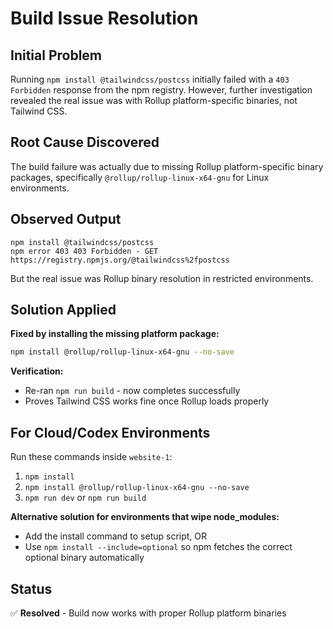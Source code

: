 # Build Issue Resolution

## Initial Problem

Running `npm install @tailwindcss/postcss` initially failed with a `403 Forbidden` response from the npm registry. However, further investigation revealed the real issue was with Rollup platform-specific binaries, not Tailwind CSS.

## Root Cause Discovered

The build failure was actually due to missing Rollup platform-specific binary packages, specifically `@rollup/rollup-linux-x64-gnu` for Linux environments.

## Observed Output

```
npm install @tailwindcss/postcss
npm error 403 403 Forbidden - GET https://registry.npmjs.org/@tailwindcss%2fpostcss
```

But the real issue was Rollup binary resolution in restricted environments.

## Solution Applied

**Fixed by installing the missing platform package:**

```bash
npm install @rollup/rollup-linux-x64-gnu --no-save
```

**Verification:**

- Re-ran `npm run build` - now completes successfully
- Proves Tailwind CSS works fine once Rollup loads properly

## For Cloud/Codex Environments

Run these commands inside `website-1`:

1. `npm install`
2. `npm install @rollup/rollup-linux-x64-gnu --no-save`
3. `npm run dev` or `npm run build`

**Alternative solution for environments that wipe node_modules:**

- Add the install command to setup script, OR
- Use `npm install --include=optional` so npm fetches the correct optional binary automatically

## Status

✅ **Resolved** - Build now works with proper Rollup platform binaries
